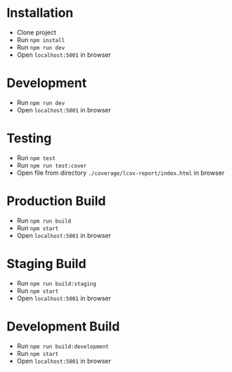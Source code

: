 # Installation
- Clone project
- Run `npm install`
- Run `npm run dev`
- Open `localhost:5001` in browser

# Development
- Run `npm run dev`
- Open `localhost:5001` in browser

# Testing
- Run `npm test`
- Run `npm run test:cover`
- Open file from directory `./coverage/lcov-report/index.html` in browser

# Production Build
- Run `npm run build`
- Run `npm start`
- Open `localhost:5001` in browser

# Staging Build
- Run `npm run build:staging`
- Run `npm start`
- Open `localhost:5001` in browser

# Development Build
- Run `npm run build:development`
- Run `npm start`
- Open `localhost:5001` in browser